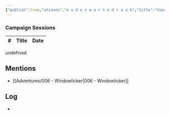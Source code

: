 ```yaml
---
{"publish":true,"aliases":"o u d e z w a r t e d r a a k","title":"Voaraghammanthar","created":"2025-07-05","modified":"2025-07-16T20:41:12.065+02:00","cssclasses":""}
---
```



### Campaign Sessions

| # | Title | Date |
|--|--|--|
undefined

## Mentions
- [[Adventures/006 - Windowlicker\|006 - Windowlicker]]


## Log
* 
